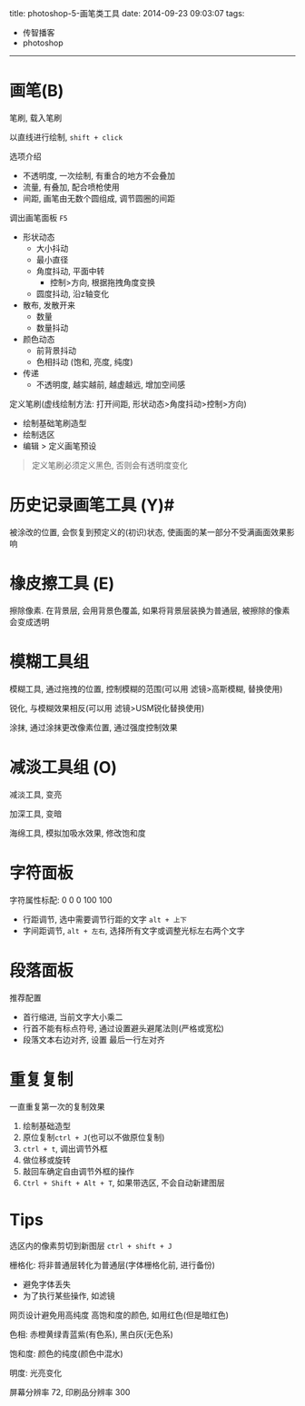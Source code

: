title: photoshop-5-画笔类工具
date: 2014-09-23 09:03:07
tags:
- 传智播客
- photoshop
---

# 画笔(B) #


笔刷, 载入笔刷

以直线进行绘制, `shift + click`

选项介绍
* 不透明度, 一次绘制, 有重合的地方不会叠加
* 流量, 有叠加, 配合喷枪使用
* 间距, 画笔由无数个圆组成, 调节圆圈的间距

调出画笔面板 `F5`
* 形状动态
  * 大小抖动
  * 最小直径
  * 角度抖动, 平面中转
    * 控制>方向, 根据拖拽角度变换
  * 圆度抖动, 沿z轴变化
* 散布, 发散开来
  * 数量
  * 数量抖动
* 颜色动态
  * 前背景抖动
  * 色相抖动 (饱和, 亮度, 纯度)
* 传递
  * 不透明度, 越实越前, 越虚越远, 增加空间感

定义笔刷(虚线绘制方法: 打开间距, 形状动态>角度抖动>控制>方向)
* 绘制基础笔刷造型
* 绘制选区
* 编辑 > 定义画笔预设

> 定义笔刷必须定义黑色, 否则会有透明度变化

# 历史记录画笔工具 (Y)#

被涂改的位置, 会恢复到预定义的(初识)状态,
使画面的某一部分不受满画面效果影响

# 橡皮擦工具 (E) #

擦除像素. 在背景层, 会用背景色覆盖,
如果将背景层装换为普通层, 被擦除的像素会变成透明


# 模糊工具组 #

模糊工具, 通过拖拽的位置, 控制模糊的范围(可以用 滤镜>高斯模糊, 替换使用)

锐化, 与模糊效果相反(可以用 滤镜>USM锐化替换使用)

涂抹, 通过涂抹更改像素位置, 通过强度控制效果


# 减淡工具组 (O) #

减淡工具, 变亮

加深工具, 变暗

海绵工具, 模拟加吸水效果, 修改饱和度







# 字符面板 #

字符属性标配: 0 0 0 100 100

* 行距调节, 选中需要调节行距的文字 `alt + 上下`
* 字间距调节, `alt + 左右`, 选择所有文字或调整光标左右两个文字

# 段落面板 #

推荐配置
* 首行缩进, 当前文字大小乘二
* 行首不能有标点符号, 通过设置避头避尾法则(严格或宽松)
* 段落文本右边对齐, 设置 最后一行左对齐

# 重复复制 #

一直重复第一次的复制效果
1. 绘制基础造型
2. 原位复制`ctrl + J`(也可以不做原位复制)
3. `ctrl + t`, 调出调节外框
4. 做位移或旋转
5. 敲回车确定自由调节外框的操作
6. `Ctrl + Shift + Alt + T`, 如果带选区,
不会自动新建图层 

<!-- qiuziti.com -->

# Tips #

选区内的像素剪切到新图层 `ctrl + shift + J`

栅格化: 将非普通层转化为普通层(字体栅格化前, 进行备份)
* 避免字体丢失
* 为了执行某些操作, 如滤镜

网页设计避免用高纯度 高饱和度的颜色, 如用红色(但是暗红色)

色相: 赤橙黄绿青蓝紫(有色系), 黑白灰(无色系)

饱和度: 颜色的纯度(颜色中混水)

明度: 光亮变化

屏幕分辨率 72, 印刷品分辨率 300

